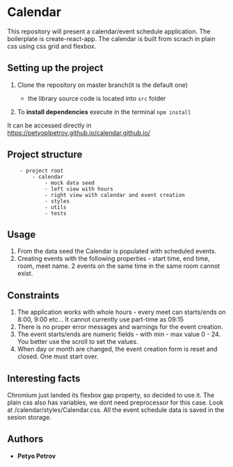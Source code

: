 # Calendar

This repository will present a calendar/event schedule application. The boilerplate is create-react-app. The calendar is built from scrach in plain css using css grid and flexbox.

## Setting up the project

1. Clone the repository on master branch(it is the default one)

   - the library source code is located into `src` folder

1. To **install dependencies** execute in the terminal `npm install`

It can be accessed  directly in https://petyoplpetrov.github.io/calendar.github.io/

## Project structure

```
    - project root
        - calendar
            - mock data seed
            - left view with hours 
            - right view with calendar and event creation 
            - styles
            - utils
            - tests

```



## Usage
1. From the data seed the Calendar is populated with scheduled events.
2. Creating events with the following properties - start time, end time, room, meet name. 2 events on the same time in the same room cannot exist.

## Constraints
1. The application works with whole hours - every meet can starts/ends on 8:00, 9:00 etc... It cannot currently use part-time as 09:15
2. There is no proper error messages and warnings for the event creation.
4. The event starts/ends are numeric fields - with min - max value 0 - 24. You better use the scroll to set the values.
4. When day or month are changed, the event creation form is reset and closed. One must start over.

## Interesting facts
Chromium just landed its flexbox gap property, so decided to use it. The plain css also has variables, we dont need preprocessor for this case. Look at /calendar/styles/Calendar.css. All the event schedule data is saved in the sesion storage.


## Authors

- **Petyo Petrov**